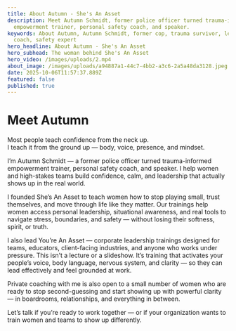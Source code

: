 ```yaml
---
title: About Autumn - She's An Asset
description: Meet Autumn Schmidt, former police officer turned trauma-informed
  empowerment trainer, personal safety coach, and speaker.
keywords: About Autumn, Autumn Schmidt, former cop, trauma survivor, leadership
  coach, safety expert
hero_headline: About Autumn - She's An Asset
hero_subhead: The woman behind She's An Asset
hero_video: /images/uploads/2.mp4
about_image: /images/uploads/a94887a1-44c7-4bb2-a3c6-2a5a48da3128.jpeg
date: 2025-10-06T11:57:37.889Z
featured: false
published: true
---
```


# Meet Autumn

Most people teach confidence from the neck up.  
I teach it from the ground up — body, voice, presence, and mindset.

I’m Autumn Schmidt — a former police officer turned trauma-informed empowerment trainer, personal safety coach, and speaker. I help women and high-stakes teams build confidence, calm, and leadership that actually shows up in the real world.

I founded She’s An Asset to teach women how to stop playing small, trust themselves, and move through life like they matter. Our trainings help women access personal leadership, situational awareness, and real tools to navigate stress, boundaries, and safety — without losing their softness, spirit, or truth.

I also lead You’re An Asset — corporate leadership trainings designed for teams, educators, client-facing industries, and anyone who works under pressure. This isn’t a lecture or a slideshow. It’s training that activates your people’s voice, body language, nervous system, and clarity — so they can lead effectively and feel grounded at work.

Private coaching with me is also open to a small number of women who are ready to stop second-guessing and start showing up with powerful clarity — in boardrooms, relationships, and everything in between.

Let’s talk if you’re ready to work together — or if your organization wants to train women and teams to show up differently.
